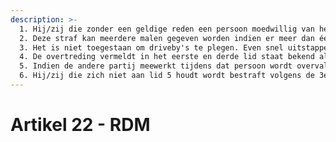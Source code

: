 ```yaml
---
description: >-
  1. Hij/zij die zonder een geldige reden een persoon moedwillig van het leven beroofd zal gestraft worden volgens de 3e categorie.
  2. Deze straf kan meerdere malen gegeven worden indien er meer dan één persoon van het leven beroofd is.
  3. Het is niet toegestaan om driveby's te plegen. Even snel uitstappen, iemand doodschieten en wegrijden.
  4. De overtreding vermeldt in het eerste en derde lid staat bekend als “RDM”.
  5. Indien de andere partij meewerkt tijdens dat persoon wordt overvallen, mag de desbetreffende persoon niet van zijn leven worden beroofd. 
  6. Hij/zij die zich niet aan lid 5 houdt wordt bestraft volgens de 3e catagorie.
---
```


# Artikel 22 - RDM

